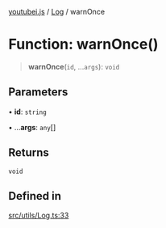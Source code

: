 [youtubei.js](../../../README.md) / [Log](../README.md) / warnOnce

# Function: warnOnce()

> **warnOnce**(`id`, ...`args`): `void`

## Parameters

• **id**: `string`

• ...**args**: `any`[]

## Returns

`void`

## Defined in

[src/utils/Log.ts:33](https://github.com/LuanRT/YouTube.js/blob/4729016fb98e7045ee4043857be7eef780c01e35/src/utils/Log.ts#L33)
